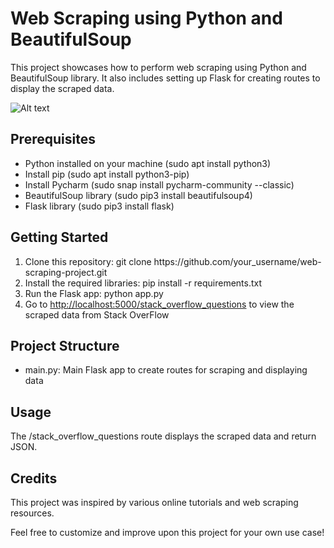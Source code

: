 <!DOCTYPE html>
<html>
<head>
</head>
<body>
<h1>Web Scraping using Python and BeautifulSoup</h1>
<p>This project showcases how to perform web scraping using Python and BeautifulSoup library. It also includes setting up Flask for creating routes to display the scraped data.</p>

![Alt text](https://www.webharvy.com/images/web%20scraping.png)

<h2>Prerequisites</h2>
<ul>
<li>Python installed on your machine (sudo apt install python3)</li>
<li>Install pip (sudo apt install python3-pip)</li>
<li>Install Pycharm (sudo snap install pycharm-community --classic)</li>
<li>BeautifulSoup library (sudo pip3 install beautifulsoup4)</li>
<li>Flask library (sudo pip3 install flask)</li>
</ul>

<h2>Getting Started</h2>
<ol>
<li>Clone this repository: git clone https://github.com/your_username/web-scraping-project.git</li>
<li>Install the required libraries: pip install -r requirements.txt</li>
<li>Run the Flask app: python app.py</li>
<li>Go to <a href="http://127.0.0.1:5000/stack_overflow_questions">http://localhost:5000/stack_overflow_questions</a> to view the scraped data from Stack OverFlow</li>
</ol>

<h2>Project Structure</h2>
<ul>
<li>main.py: Main Flask app to create routes for scraping and displaying data</li>
</ul>

<h2>Usage</h2>
<p>The /stack_overflow_questions route displays the scraped data and return JSON.</p>

<h2>Credits</h2>
<p>This project was inspired by various online tutorials and web scraping resources.</p>

<p>Feel free to customize and improve upon this project for your own use case!</p>
</body>
</html>

